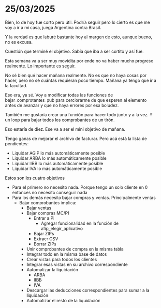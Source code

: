 # 25/03/2025

Bien, lo de hoy fue corto pero útil. Podría seguir pero lo cierto es que me voy a ir a mi casa, juega Argentina contra Brasil.

Y la verdad es que laburé bastante hoy al margen de esto, aunque bueno, no es excusa.

Cuestión que terminé el objetivo. Sabía que iba a ser cortito y así fue.

Esta semana va a ser muy movidita por ende no va haber mucho progreso realmente. Lo importante es seguir.

No sé bien qué hacer mañana realmente. No es que no haya cosas por hacer, pero no sé cuántas requieran poco tiempo. Mañana ya tengo que ir a la facultad.

Eso era, ya sé. Voy a modificar todas las funciones de bajar_comprotantes_pub para cerciorarme de que esperen al elemento antes de avanzar y que no haya errores por esa boludez.

También me gustaría crear una función para hacer todo junto y a la vez. Y un loop para bajar todos los comprobantes de un tirón.

Eso estaría de diez. Ese va a ser el mini objetivo de mañana.

Tengo ganas de mejorar el archivo de facturar. Pero acá está la lista de pendientes:

- Liquidar AGIP lo más automáticamente posible
- Liquidar ARBA lo más automáticamente posible
- Liquidar IIBB lo más automáticamente posible
- Liquidar IVA lo más automáticamente posible

Estos son los cuatro objetivos
- Para el primero no necesito nada. Porque tengo un solo cliente en 0 entonces no necesito conseguir nada
- Para los demás necesito bajar compras y ventas. Principalmente ventas 
    - Bajar comprobantes implica:
      - Bajar ventas
      - Bajar compras MC/PI
        - Entrar a PI
          - Agregar funcionalidad en la función de afip_elegir_aplicativo
        - Bajar ZIPs
        - Extraer CSV
        - Borrar ZIPs
      - Unir comprobantes de compra en la misma tabla
      - Integrar todo en la misma base de datos
      - Crear vistas para todos los clientes
      - Integrar esas vistas en su archivo correspondiente
      - Automatizar la liquidación
        - ARBA
        - IIBB
        - IVA
      - Descargar las deducciones correspondientes para sumar a la liquidación
      - Automatizar el resto de la liquidación
  